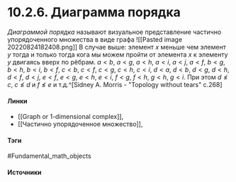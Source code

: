 # 10.2.6. Диаграмма порядка
*Диаграммой порядка* называют визуальное представление частично упорядоченного множества в виде графа
![[Pasted image 20220824182408.png]]
В случае выше: элемент $x$ меньше чем элемент $y$ тогда и только тогда кога мы можем пройти от элемента $x$ к элементу $y$ двигаясь вверх по рёбрам. 
$a<b$, $a<g$, $a<h$, $a<i$, $a<j$, $a<f$, $b<g$, $b<h$, $b<i$, $b<f$, $c<b$, $c<f$, $c<g$, $c<h$, $c<i$, $d<a$, $d<b$, $d<g$, $d<h$, $d<f$, $d<j$, $e<f$, $e<g$, $e<h$, $e<i$, $f<g$, $f<h$, $g<h$, $g<i$.
При этом $d\not\le c$, $c\not\le d$ и $f\not\le e$ и т.д.^[Sidney A. Morris - "Topology without tears" c.268]

#### Линки
- [[Graph or 1-dimensional complex]],
- [[Частично упорядоченное множество]],
#### Тэги
 #Fundamental_math_objects 
#### Источники